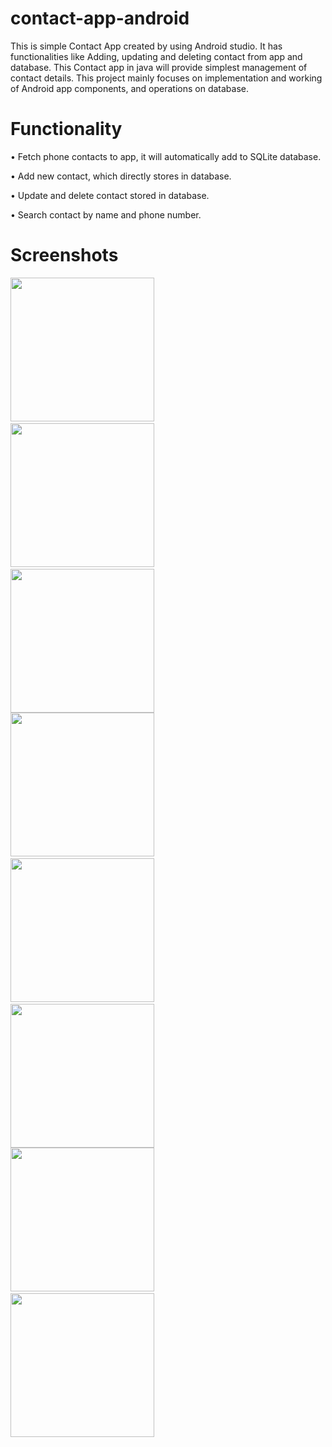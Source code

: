 # contact-app-android
This is simple Contact App created by using Android studio. It has functionalities like Adding, updating and deleting contact from app and database. This Contact app in java will provide simplest management of contact details. This project mainly focuses on implementation and working of Android app components, and operations on database.

# Functionality

  •	Fetch phone contacts to app, it will automatically add to SQLite database.	 	

  •	Add new contact, which directly stores in database. 

  •	Update and delete contact stored in database.

  •	Search contact by name and phone number.

# Screenshots

<img src="https://user-images.githubusercontent.com/114467863/219665000-c5f2458a-a801-4afd-ba2e-f3c67d64fa04.png" width = "230">  &emsp; &emsp; &emsp; &emsp;<img src="https://user-images.githubusercontent.com/114467863/219665853-2c7c30d1-7d6c-4fff-8b5d-13a4d5aa157b.png" width = "230"> &emsp; &emsp; &emsp; &emsp; <img src="https://user-images.githubusercontent.com/114467863/219671973-10b0db8e-ac3d-4444-87d3-1a03e7b5d577.png" width = "230">  
<img src="https://user-images.githubusercontent.com/114467863/219672072-45ea32bd-1358-4980-b326-5bd7da6776d2.png" width = "230"> &emsp; &emsp; &emsp; &emsp; <img src="https://user-images.githubusercontent.com/114467863/219672172-06c8111d-5958-427f-ad6c-0dfcb355f85a.png" width = "230"> &emsp; &emsp; &emsp; &emsp; <img src="https://user-images.githubusercontent.com/114467863/219672245-cf8daa5b-1570-41eb-8e02-8a4c92450f0c.png" width = "230">  
<img src="https://user-images.githubusercontent.com/114467863/219672374-ddd02a79-1d24-4a9e-8b71-fd31ca788e36.png" width = "230"> &emsp; &emsp; &emsp; &emsp;   <img src="https://user-images.githubusercontent.com/114467863/219672837-f4f9d291-4f00-4853-8c48-27f6fc296165.png" width = "230">
 
